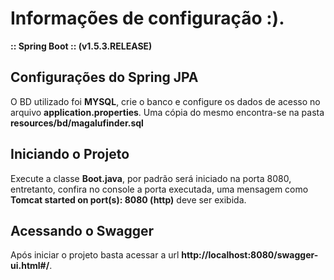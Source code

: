 # Informações de configuração :).
**:: Spring Boot ::        (v1.5.3.RELEASE)**

## Configurações do Spring JPA
O BD utilizado foi **MYSQL**, crie o banco e configure os dados de acesso no arquivo **application.properties**. Uma 
cópia do mesmo encontra-se na pasta **resources/bd/magalufinder.sql**

## Iniciando o Projeto
Execute a classe **Boot.java**, por padrão será iniciado na porta 8080, entretanto, confira no 
console a porta executada, uma mensagem como **Tomcat started on port(s): 8080 (http)** deve ser exibida.

## Acessando o Swagger
Após iniciar o projeto basta acessar a url **http://localhost:8080/swagger-ui.html#/**.



  	

